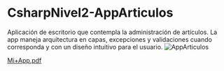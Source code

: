 # CsharpNivel2-AppArticulos
Aplicación de escritorio que contempla la administración de artículos.
La app maneja arquitectura en capas, excepciones y validaciones cuando corresponda y con un diseño intuitivo para el usuario.
![AppArticulos](https://github.com/Elias-Martin-Almada/CsharpNivel2-AppArticulos/assets/133174758/d5b0de7e-f7c4-4bfa-9d29-b8b75d2aa552)

[Mi+App.pdf](https://github.com/Elias-Martin-Almada/CsharpNivel2-AppArticulos/files/12504271/Mi%2BApp.pdf)
